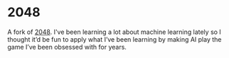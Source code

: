 # 2048
A fork of [2048](https://github.com/gabrielecirulli/2048). I've been learning a lot about machine learning lately so I thought it’d be fun to apply what I’ve been learning by making AI play the game I’ve been obsessed with for years.
